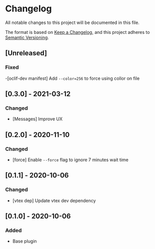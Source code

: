 # Changelog
All notable changes to this project will be documented in this file.

The format is based on [Keep a Changelog](https://keepachangelog.com/en/1.0.0/),
and this project adheres to [Semantic Versioning](https://semver.org/spec/v2.0.0.html).

## [Unreleased]
### Fixed
-[oclif-dev manifest] Add `--color=256` to force using collor on file
## [0.3.0] - 2021-03-12

### Changed
- [Messages] Improve UX

## [0.2.0] - 2020-11-10
### Changed
- [force] Enable `--force` flag to ignore 7 minutes wait time

## [0.1.1] - 2020-10-06
### Changed
- [vtex dep] Update vtex dev dependency

## [0.1.0] - 2020-10-06

### Added
- Base plugin

